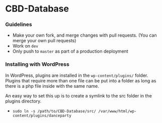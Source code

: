 # CBD-Database

### Guidelines

- Make your own fork, and merge changes with pull requests. (You can merge your own pull requests)
- Work on `dev`
- Only push to `master` as part of a production deployment

### Installing with WordPress

In WordPress, plugins are installed in the `wp-content/plugins/` folder. Plugins
that require more than one file can be put into a folder as long as there is
a php file inside with the same name.

An easy way to set this up is to create a symlink to the src folder in the
plugins directory.
- `sudo ln -s /path/to/CBD-Database/src/ /var/www/html/wp-content/plugins/danceparty `
